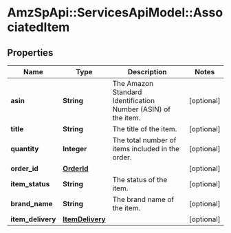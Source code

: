 # AmzSpApi::ServicesApiModel::AssociatedItem

## Properties
Name | Type | Description | Notes
------------ | ------------- | ------------- | -------------
**asin** | **String** | The Amazon Standard Identification Number (ASIN) of the item. | [optional] 
**title** | **String** | The title of the item. | [optional] 
**quantity** | **Integer** | The total number of items included in the order. | [optional] 
**order_id** | [**OrderId**](OrderId.md) |  | [optional] 
**item_status** | **String** | The status of the item. | [optional] 
**brand_name** | **String** | The brand name of the item. | [optional] 
**item_delivery** | [**ItemDelivery**](ItemDelivery.md) |  | [optional] 

